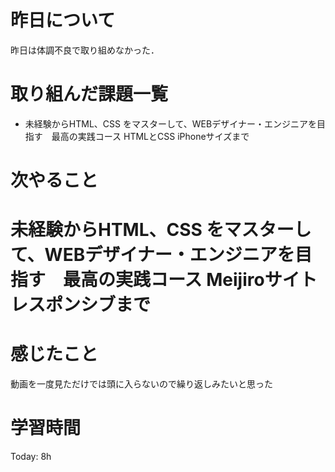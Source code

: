 # 昨日について
昨日は体調不良で取り組めなかった．

# 取り組んだ課題一覧
- 未経験からHTML、CSS をマスターして、WEBデザイナー・エンジニアを目指す　最高の実践コース HTMLとCSS iPhoneサイズまで
# 次やること
# 未経験からHTML、CSS をマスターして、WEBデザイナー・エンジニアを目指す　最高の実践コース Meijiroサイトレスポンシブまで
# 感じたこと
動画を一度見ただけでは頭に入らないので繰り返しみたいと思った
# 学習時間
Today: 8h